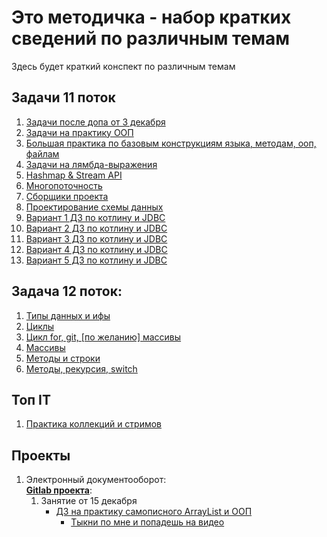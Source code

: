 # Это методичка - набор кратких сведений по различным темам
 Здесь будет краткий конспект по различным темам

## Задачи 11 поток

1) [Задачи после допа от 3 декабря](tasks/01-dop.md) <br>
2) [Задачи на практику ООП](tasks/02-oop-java.md) <br>
3) [Большая практика по базовым конструкциям языка, методам, ооп, файлам](tasks/03-big-practice.md) <br>
4) [Задачи на лямбда-выражения](tasks/04-lambda.md) <br>
5) [Hashmap & Stream API](tasks/05-hashmap.md) <br>
6) [Многопоточность](tasks/06-multithreading.md) <br>
7) [Сборщики проекта](tasks/07-mavengradle.md) <br>
8) [Проектирование схемы данных](tasks/08-db-arch.md) <br>
9) [Вариант 1 ДЗ по котлину и JDBC](tasks/09-01.md) <br>
10) [Вариант 2 ДЗ по котлину и JDBC](tasks/09-02.md) <br>
11) [Вариант 3 ДЗ по котлину и JDBC](tasks/09-03.md) <br>
12) [Вариант 4 ДЗ по котлину и JDBC](tasks/09-04.md) <br>
13) [Вариант 5 ДЗ по котлину и JDBC](tasks/09-05.md) <br>

## Задача 12 поток:
1) [Типы данных и ифы](tasks/01-data-types-conditions.md) <br>
2) [Циклы](tasks/02-cycles.md) <br>
3) [Цикл for,  git, [по желанию] массивы](tasks/03-cycles-for.md) <br>
4) [Массивы](tasks/04-arrays.md) <br>
5) [Методы и строки](tasks/twelwe/05-methods.md) <br>
6) [Методы, рекурсия, switch](tasks/twelwe/06-methods-recursion.md) <br>
## Топ IT
1) [Практика коллекций и стримов](tasks/topit/01.md) <br>

## Проекты
1) Электронный документооборот: <br>
   **[Gitlab проекта](https://git-itpark32.ru/students-projects/java/eleven-thread/edo)**: 
   1) Занятие от 15 декабря
      - [ДЗ на практику самописного ArrayList и ООП](projectsdo/01-task-practice-base-oop.md) <br>
        - [Тыкни по мне и попадешь на видео](https://disk.yandex.ru/i/k2Nht3FWL0gD-Q)
